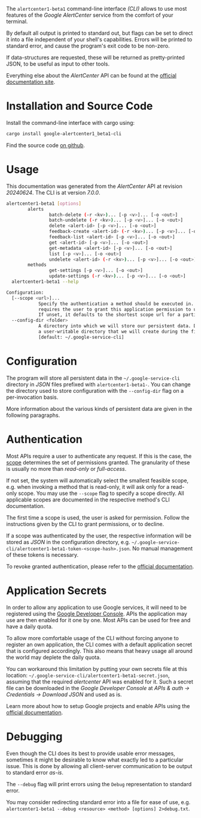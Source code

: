 <!---
DO NOT EDIT !
This file was generated automatically from 'src/generator/templates/cli/README.md.mako'
DO NOT EDIT !
-->
The `alertcenter1-beta1` command-line interface *(CLI)* allows to use most features of the *Google AlertCenter* service from the comfort of your terminal.

By default all output is printed to standard out, but flags can be set to direct it into a file independent of your shell's
capabilities. Errors will be printed to standard error, and cause the program's exit code to be non-zero.

If data-structures are requested, these will be returned as pretty-printed JSON, to be useful as input to other tools.

Everything else about the *AlertCenter* API can be found at the
[official documentation site](https://developers.google.com/admin-sdk/alertcenter/).

# Installation and Source Code

Install the command-line interface with cargo using:

```bash
cargo install google-alertcenter1_beta1-cli
```

Find the source code [on github](https://github.com/Byron/google-apis-rs/tree/main/gen/alertcenter1_beta1-cli).

# Usage

This documentation was generated from the *AlertCenter* API at revision *20240624*. The CLI is at version *7.0.0*.

```bash
alertcenter1-beta1 [options]
        alerts
                batch-delete (-r <kv>)... [-p <v>]... [-o <out>]
                batch-undelete (-r <kv>)... [-p <v>]... [-o <out>]
                delete <alert-id> [-p <v>]... [-o <out>]
                feedback-create <alert-id> (-r <kv>)... [-p <v>]... [-o <out>]
                feedback-list <alert-id> [-p <v>]... [-o <out>]
                get <alert-id> [-p <v>]... [-o <out>]
                get-metadata <alert-id> [-p <v>]... [-o <out>]
                list [-p <v>]... [-o <out>]
                undelete <alert-id> (-r <kv>)... [-p <v>]... [-o <out>]
        methods
                get-settings [-p <v>]... [-o <out>]
                update-settings (-r <kv>)... [-p <v>]... [-o <out>]
  alertcenter1-beta1 --help

Configuration:
  [--scope <url>]...
            Specify the authentication a method should be executed in. Each scope
            requires the user to grant this application permission to use it.
            If unset, it defaults to the shortest scope url for a particular method.
  --config-dir <folder>
            A directory into which we will store our persistent data. Defaults to
            a user-writable directory that we will create during the first invocation.
            [default: ~/.google-service-cli]

```

# Configuration

The program will store all persistent data in the `~/.google-service-cli` directory in *JSON* files prefixed with `alertcenter1-beta1-`.  You can change the directory used to store configuration with the `--config-dir` flag on a per-invocation basis.

More information about the various kinds of persistent data are given in the following paragraphs.

# Authentication

Most APIs require a user to authenticate any request. If this is the case, the [scope][scopes] determines the
set of permissions granted. The granularity of these is usually no more than *read-only* or *full-access*.

If not set, the system will automatically select the smallest feasible scope, e.g. when invoking a
method that is read-only, it will ask only for a read-only scope.
You may use the `--scope` flag to specify a scope directly.
All applicable scopes are documented in the respective method's CLI documentation.

The first time a scope is used, the user is asked for permission. Follow the instructions given
by the CLI to grant permissions, or to decline.

If a scope was authenticated by the user, the respective information will be stored as *JSON* in the configuration
directory, e.g. `~/.google-service-cli/alertcenter1-beta1-token-<scope-hash>.json`. No manual management of these tokens
is necessary.

To revoke granted authentication, please refer to the [official documentation][revoke-access].

# Application Secrets

In order to allow any application to use Google services, it will need to be registered using the
[Google Developer Console][google-dev-console]. APIs the application may use are then enabled for it
one by one. Most APIs can be used for free and have a daily quota.

To allow more comfortable usage of the CLI without forcing anyone to register an own application, the CLI
comes with a default application secret that is configured accordingly. This also means that heavy usage
all around the world may deplete the daily quota.

You can workaround this limitation by putting your own secrets file at this location:
`~/.google-service-cli/alertcenter1-beta1-secret.json`, assuming that the required *alertcenter* API
was enabled for it. Such a secret file can be downloaded in the *Google Developer Console* at
*APIs & auth -> Credentials -> Download JSON* and used as is.

Learn more about how to setup Google projects and enable APIs using the [official documentation][google-project-new].


# Debugging

Even though the CLI does its best to provide usable error messages, sometimes it might be desirable to know
what exactly led to a particular issue. This is done by allowing all client-server communication to be
output to standard error *as-is*.

The `--debug` flag will print errors using the `Debug` representation to standard error.

You may consider redirecting standard error into a file for ease of use, e.g. `alertcenter1-beta1 --debug <resource> <method> [options] 2>debug.txt`.


[scopes]: https://developers.google.com/+/api/oauth#scopes
[revoke-access]: http://webapps.stackexchange.com/a/30849
[google-dev-console]: https://console.developers.google.com/
[google-project-new]: https://developers.google.com/console/help/new/
